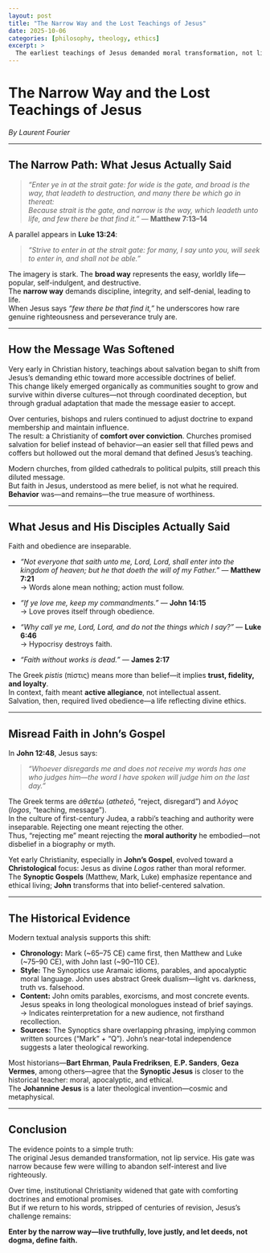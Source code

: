 ```yaml
---
layout: post
title: "The Narrow Way and the Lost Teachings of Jesus"
date: 2025-10-06
categories: [philosophy, theology, ethics]
excerpt: >
  The earliest teachings of Jesus demanded moral transformation, not lip service. Over centuries, institutional Christianity softened that demand, turning a narrow gate into a broad one. This essay traces how that happened—and what Jesus actually meant.
---
```


# The Narrow Way and the Lost Teachings of Jesus  
*By Laurent Fourier*  

---

## The Narrow Path: What Jesus Actually Said  

> *“Enter ye in at the strait gate: for wide is the gate, and broad is the way, that leadeth to destruction, and many there be which go in thereat:  
Because strait is the gate, and narrow is the way, which leadeth unto life, and few there be that find it.”* — **Matthew 7:13–14**

A parallel appears in **Luke 13:24**:  
> *“Strive to enter in at the strait gate: for many, I say unto you, will seek to enter in, and shall not be able.”*

The imagery is stark. The **broad way** represents the easy, worldly life—popular, self-indulgent, and destructive.  
The **narrow way** demands discipline, integrity, and self-denial, leading to life.  
When Jesus says *“few there be that find it,”* he underscores how rare genuine righteousness and perseverance truly are.  

---

## How the Message Was Softened  

Very early in Christian history, teachings about salvation began to shift from Jesus’s demanding ethic toward more accessible doctrines of belief.  
This change likely emerged organically as communities sought to grow and survive within diverse cultures—not through coordinated deception, but through gradual adaptation that made the message easier to accept.  

Over centuries, bishops and rulers continued to adjust doctrine to expand membership and maintain influence.  
The result: a Christianity of **comfort over conviction**. Churches promised salvation for belief instead of behavior—an easier sell that filled pews and coffers but hollowed out the moral demand that defined Jesus’s teaching.  

Modern churches, from gilded cathedrals to political pulpits, still preach this diluted message.  
But faith in Jesus, understood as mere belief, is not what he required. **Behavior** was—and remains—the true measure of worthiness.  

---

## What Jesus and His Disciples Actually Said  

Faith and obedience are inseparable.  

- *“Not everyone that saith unto me, Lord, Lord, shall enter into the kingdom of heaven; but he that doeth the will of my Father.”* — **Matthew 7:21**  
  → Words alone mean nothing; action must follow.  

- *“If ye love me, keep my commandments.”* — **John 14:15**  
  → Love proves itself through obedience.  

- *“Why call ye me, Lord, Lord, and do not the things which I say?”* — **Luke 6:46**  
  → Hypocrisy destroys faith.  

- *“Faith without works is dead.”* — **James 2:17**  

The Greek *pistis* (πίστις) means more than belief—it implies **trust, fidelity, and loyalty**.  
In context, faith meant **active allegiance**, not intellectual assent.  
Salvation, then, required lived obedience—a life reflecting divine ethics.  

---

## Misread Faith in John’s Gospel  

In **John 12:48**, Jesus says:  
> *“Whoever disregards me and does not receive my words has one who judges him—the word I have spoken will judge him on the last day.”*

The Greek terms are *ἀθετέω* (*atheteō*, “reject, disregard”) and *λόγος* (*logos*, “teaching, message”).  
In the culture of first-century Judea, a rabbi’s teaching and authority were inseparable. Rejecting one meant rejecting the other.  
Thus, “rejecting me” meant rejecting the **moral authority** he embodied—not disbelief in a biography or myth.  

Yet early Christianity, especially in **John’s Gospel**, evolved toward a **Christological** focus: Jesus as divine *Logos* rather than moral reformer.  
The **Synoptic Gospels** (Matthew, Mark, Luke) emphasize repentance and ethical living; **John** transforms that into belief-centered salvation.  

---

## The Historical Evidence  

Modern textual analysis supports this shift:  

- **Chronology:** Mark (~65–75 CE) came first, then Matthew and Luke (~75–90 CE), with John last (~90–110 CE).  
- **Style:** The Synoptics use Aramaic idioms, parables, and apocalyptic moral language. John uses abstract Greek dualism—light vs. darkness, truth vs. falsehood.  
- **Content:** John omits parables, exorcisms, and most concrete events. Jesus speaks in long theological monologues instead of brief sayings.  
  → Indicates reinterpretation for a new audience, not firsthand recollection.  
- **Sources:** The Synoptics share overlapping phrasing, implying common written sources (“Mark” + “Q”). John’s near-total independence suggests a later theological reworking.  

Most historians—**Bart Ehrman**, **Paula Fredriksen**, **E.P. Sanders**, **Geza Vermes**, among others—agree that the **Synoptic Jesus** is closer to the historical teacher: moral, apocalyptic, and ethical.  
The **Johannine Jesus** is a later theological invention—cosmic and metaphysical.  

---

## Conclusion  

The evidence points to a simple truth:  
The original Jesus demanded transformation, not lip service. His gate was narrow because few were willing to abandon self-interest and live righteously.  

Over time, institutional Christianity widened that gate with comforting doctrines and emotional promises.  
But if we return to his words, stripped of centuries of revision, Jesus’s challenge remains:  

**Enter by the narrow way—live truthfully, love justly, and let deeds, not dogma, define faith.**
